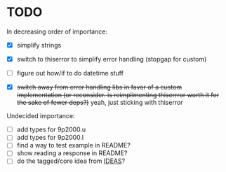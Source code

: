 # TODO

In decreasing order of importance:

- [x] simplify strings
- [x] switch to thiserror to simplify error handling (stopgap for custom)
- [ ] figure out how/if to do datetime stuff
- [x] ~~switch away from error handling libs in favor of a custom implementation
    (or reconsider. is reimplimenting thiserrror worth it for the sake of fewer deps?)~~
    yeah, just sticking with thiserror
  

Undecided importance:

- [ ] add types for 9p2000.u
- [ ] add types for 9p2000.l
- [ ] find a way to test example in README?
- [ ] show reading a response in README?
- [ ] do the tagged/core idea from [IDEAS](IDEAS.md)?